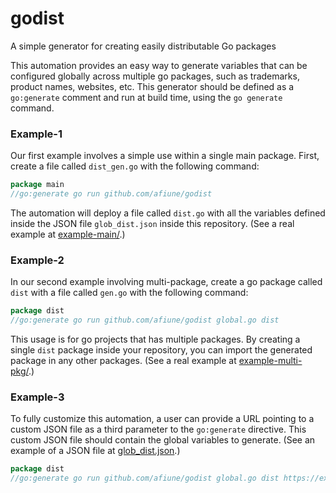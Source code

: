 # godist
A simple generator for creating easily distributable Go packages

This automation provides an easy way to generate variables that can be configured
globally across multiple go packages, such as trademarks, product names, websites,
etc. This generator should be defined as a `go:generate` comment and run at build
time, using the `go generate` command.

### Example-1
Our first example involves a simple use within a single main package. First, create
a file called `dist_gen.go` with the following command:

```go
package main
//go:generate go run github.com/afiune/godist
```

The automation will deploy a file called `dist.go` with all the variables defined
inside the JSON file `glob_dist.json` inside this repository. (See a real example
at [example-main/](example-main).)

### Example-2
In our second example involving multi-package, create a go package called `dist`
with a file called `gen.go` with the following command:

```go
package dist
//go:generate go run github.com/afiune/godist global.go dist
```

This usage is for go projects that has multiple packages. By creating a single `dist`
package inside your repository, you can import the generated package in any other
packages. (See a real example at [example-multi-pkg/](example-multi-pkg).)

### Example-3

To fully customize this automation, a user can provide a URL pointing to a custom JSON
file as a third parameter to the `go:generate` directive. This custom JSON file should contain the
global variables to generate. (See an example of a JSON file at
[glob_dist.json](glob_dist.json).)

```go
package dist
//go:generate go run github.com/afiune/godist global.go dist https://example.com/path/to/glob_dist.json
```
